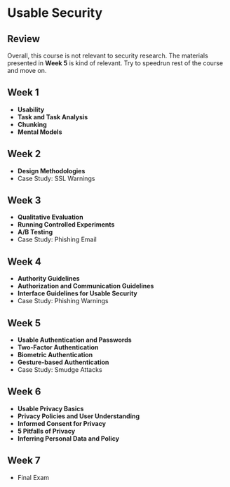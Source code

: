 # Usable Security

## Review

Overall, this course is not relevant to security research. The materials presented in **Week 5** is kind of relevant. Try to speedrun rest of the course and move on.

## Week 1

- **Usability**
- **Task and Task Analysis**
- **Chunking**
- **Mental Models**

## Week 2

- **Design Methodologies**
- Case Study: SSL Warnings

## Week 3

- **Qualitative Evaluation**
- **Running Controlled Experiments**
- **A/B Testing**
- Case Study: Phishing Email

## Week 4

- **Authority Guidelines**
- **Authorization and Communication Guidelines**
- **Interface Guidelines for Usable Security**
- Case Study: Phishing Warnings

## Week 5

- **Usable Authentication and Passwords**
- **Two-Factor Authentication**
- **Biometric Authentication**
- **Gesture-based Authentication**
- Case Study: Smudge Attacks

## Week 6

- **Usable Privacy Basics**
- **Privacy Policies and User Understanding**
- **Informed Consent for Privacy**
- **5 Pitfalls of Privacy**
- **Inferring Personal Data and Policy**

## Week 7

- Final Exam